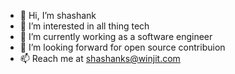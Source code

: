 - 👋 Hi, I’m shashank
- 👀 I’m interested in all thing tech 
- 🌱 I’m currently working as a software engineer
- 💞️ I’m looking forward for open source contribuion 
- 📫 Reach me at shashanks@winjit.com

<!---
shashankwinjit/shashankwinjit is a ✨ special ✨ repository because its `README.md` (this file) appears on your GitHub profile.
You can click the Preview link to take a look at your changes.
--->
